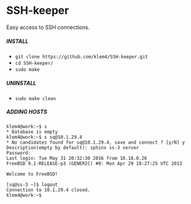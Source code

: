 # SSH-keeper
Easy access to SSH connections.


##### INSTALL

* `git clone https://github.com/klem4/SSH-keeper.git`
* `cd SSH-keeper/`
* `sudo make`


##### UNINSTALL
* `sudo make clean`

##### ADDING HOSTS
```
klem4@work:~$ s
* Database is empty
klem4@work:~$ s sq@10.1.29.4
* No candidates found for sq@10.1.29.4, save and connect ? [y/N] y
Description(empty by default): sphinx ss-3 server
Password:
Last login: Tue May 31 20:32:30 2016 from 10.18.0.26
FreeBSD 9.1-RELEASE-p3 (GENERIC) #0: Mon Apr 29 18:27:25 UTC 2013

Welcome to FreeBSD!

[sq@ss-3 ~]$ logout
Connection to 10.1.29.4 closed.
klem4@work:~$ 
```

